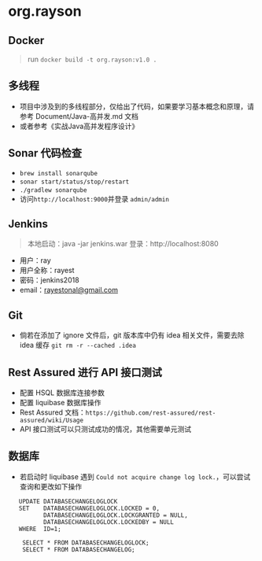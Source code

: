 # org.rayson

## Docker
> run `docker build -t org.rayson:v1.0 .`

## 多线程
* 项目中涉及到的多线程部分，仅给出了代码，如果要学习基本概念和原理，请参考 Document/Java-高并发.md 文档
* 或者参考《实战Java高并发程序设计》

## Sonar 代码检查
* `brew install sonarqube`
* `sonar start/status/stop/restart`
* `./gradlew sonarqube`
* 访问`http://localhost:9000`并登录 `admin/admin`

## Jenkins
> 本地启动：java -jar jenkins.war
> 登录：http://localhost:8080
* 用户：ray
* 用户全称：rayest
* 密码：jenkins2018
* email：rayestonal@gmail.com

## Git
* 倘若在添加了 ignore 文件后，git 版本库中仍有 idea 相关文件，需要去除 idea 缓存 `git rm -r --cached .idea`

## Rest Assured 进行 API 接口测试
* 配置 HSQL 数据库连接参数
* 配置 liquibase 数据库操作
* Rest Assured 文档：`https://github.com/rest-assured/rest-assured/wiki/Usage`
* API 接口测试可以只测试成功的情况，其他需要单元测试


## 数据库
* 若启动时 liquibase 遇到 `Could not acquire change log lock.`，可以尝试查询和更改如下操作

``` 
   UPDATE DATABASECHANGELOGLOCK
   SET    DATABASECHANGELOGLOCK.LOCKED = 0,
          DATABASECHANGELOGLOCK.LOCKGRANTED = NULL,
          DATABASECHANGELOGLOCK.LOCKEDBY = NULL
   WHERE  ID=1;
```
```
    SELECT * FROM DATABASECHANGELOGLOCK;
    SELECT * FROM DATABASECHANGELOG;
```